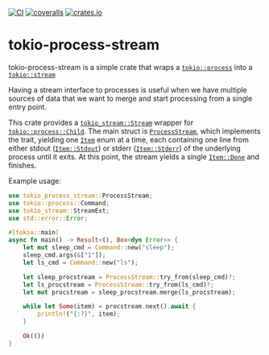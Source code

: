 [![CI](https://github.com/lpenz/tokio-process-stream/actions/workflows/ci.yml/badge.svg)](https://github.com/lpenz/tokio-process-stream/actions/workflows/ci.yml)
[![coveralls](https://coveralls.io/repos/github/lpenz/tokio-process-stream/badge.svg?branch=main)](https://coveralls.io/github/lpenz/tokio-process-stream?branch=main)
[![crates.io](https://img.shields.io/crates/v/tokio-process-stream)](https://crates.io/crates/tokio-process-stream)

# tokio-process-stream

tokio-process-stream is a simple crate that wraps a [`tokio::process`] into a
[`tokio::stream`]

Having a stream interface to processes is useful when we have multiple sources of data that
we want to merge and start processing from a single entry point.

This crate provides a [`tokio_stream::Stream`] wrapper for [`tokio::process::Child`].  The
main struct is [`ProcessStream`], which implements the trait, yielding one [`Item`] enum at
a time, each containing one line from either stdout ([`Item::Stdout`]) or stderr
([`Item::Stderr`]) of the underlying process until it exits. At this point, the stream
yields a single [`Item::Done`] and finishes.

Example usage:

```rust
use tokio_process_stream::ProcessStream;
use tokio::process::Command;
use tokio_stream::StreamExt;
use std::error::Error;

#[tokio::main]
async fn main() -> Result<(), Box<dyn Error>> {
    let mut sleep_cmd = Command::new("sleep");
    sleep_cmd.args(&["1"]);
    let ls_cmd = Command::new("ls");

    let sleep_procstream = ProcessStream::try_from(sleep_cmd)?;
    let ls_procstream = ProcessStream::try_from(ls_cmd)?;
    let mut procstream = sleep_procstream.merge(ls_procstream);

    while let Some(item) = procstream.next().await {
        println!("{:?}", item);
    }

    Ok(())
}
```

[`tokio::process`]: https://docs.rs/tokio/latest/tokio/process
[`tokio::stream`]: https://docs.rs/futures-core/latest/futures_core/stream
[`tokio_stream::Stream`]: https://docs.rs/futures-core/latest/futures_core/stream/trait.Stream.html
[`tokio::process::Child`]: https://docs.rs/tokio/latest/tokio/process/struct.Child.html
[`ProcessStream`]: https://docs.rs/tokio-process-stream/latest/tokio-process-stream/tokio_process_stream/struct.ProcessStream.html
[`Item`]: https://docs.rs/tokio-process-stream/latest/tokio-process-stream/tokio_process_stream/enum.Item.html
[`Item::Stdout`]: https://docs.rs/tokio-process-stream/latest/tokio-process-stream/tokio_process_stream/enum.Item.html#variant.Stdout
[`Item::Stderr`]: https://docs.rs/tokio-process-stream/latest/tokio-process-stream/tokio_process_stream/enum.Item.html#variant.Stderr
[`Item::Done`]: https://docs.rs/tokio-process-stream/latest/tokio-process-stream/tokio_process_stream/enum.Item.html#variant.Done

